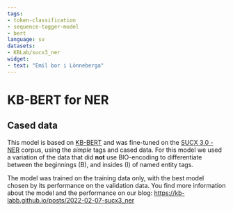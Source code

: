 ```yaml
---
tags:
- token-classification
- sequence-tagger-model
- bert
language: sv
datasets:
- KBLab/sucx3_ner
widget:
- text: "Emil bor i Lönneberga"
---
```


# KB-BERT for NER

## Cased data

This model is based on [KB-BERT](https://huggingface.co/KB/bert-base-swedish-cased) and was fine-tuned on the [SUCX 3.0 - NER](https://huggingface.co/datasets/KBLab/sucx3_ner) corpus, using the _simple_ tags and cased data.
For this model we used a variation of the data that did **not** use BIO-encoding to differentiate between the beginnings (B), and insides (I) of named entity tags.

The model was trained on the training data only, with the best model chosen by its performance on the validation data.
You find more information about the model and the performance on our blog: https://kb-labb.github.io/posts/2022-02-07-sucx3_ner